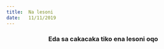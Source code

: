 ```yaml
---
title:  Na lesoni
date:   11/11/2019
---
```


### <center>Eda sa cakacaka tiko ena lesoni oqo</center>